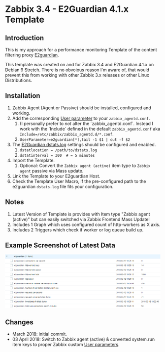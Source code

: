 # Zabbix 3.4 - E2Guardian 4.1.x Template

## Introduction
This is my approach for a performance monitoring Template of the content filtering proxy [E2guardian](http://e2guardian.org/).

This template was created on and for Zabbix 3.4 and E2Guardian 4.1.x on Debian 9 Stretch.
There is no obvoious reason I'm aware of, that would prevent this from working with other Zabbix 3.x releases or other Linux Distributions. 

## Installation

1. Zabbix Agent (Agent or Passive) should be installed, configured and working.
1. Add the corresponding [User parameter](https://www.zabbix.com/documentation/3.4/manual/config/items/userparameters) to your `zabbix_agentd.conf`.
   1. (I personally prefer to *not* alter the ´zabbix_agentd.conf´. Instead I work with the ´Include´ defined in the default `zabbix_agentd.conf` aka `Include=/etc/zabbix/zabbix_agentd.d/*.conf`.
   1. `UserParameter=e2guardian[*],tail -1 $1 | cut -f $2`
1. The [E2Guardian dstats.log](https://github.com/e2guardian/e2guardian/blob/master/notes/dstats_format) settings should be configured and enabled.
   1. `dstatlocation = /path/to/dstats.log`
   1. `dstatinterval = 300  # = 5 minutes`
1. Import the Template.
   1. Optional: Convert the `Zabbix agent (active)` item type to `Zabbix agent` passive via Mass update. 
1. Link the Template to your E2guardian Host.
1. Check the Template User Macro, if the pre-configured path to the e2guardian `dstats.log` file fits your configuration.

## Notes

1. Latest Version of Template is provides with Item type "Zabbix agent (active)" but can easily switched via Zabbix Frontend Mass Update!
1. Includes 1 Graph which uses configured count of http-workers as X axis. 
1. Includes 2 Triggers which check if worker or log queue build up. 

## Example Screenshot of Latest Data

![Latest Data](example01.png)

## Changes
- March 2018: initial commit.
- 03 April 2018: Switch to Zabbix agent (active) & converted system.run item keys to proper Zabbix custom [User parameters](https://www.zabbix.com/documentation/3.4/manual/config/items/userparameters).
